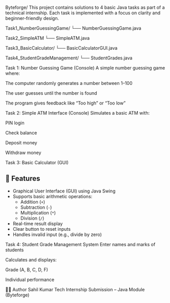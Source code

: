 Byteforge/
This project contains solutions to 4 basic Java tasks as part of a technical internship. Each task is implemented with a focus on clarity and beginner-friendly design.

Task1_NumberGuessingGame/
         └── NumberGuessingGame.java
         
Task2_SimpleATM
        └── SimpleATM.java
        
 Task3_BasicCalculator/
       └── BasicCalculatorGUI.java
       
 Task4_StudentGradeManagement/
         └── StudentGrades.java

Task 1: Number Guessing Game (Console)
A simple number guessing game where:

The computer randomly generates a number between 1–100

The user guesses until the number is found

The program gives feedback like “Too high” or “Too low”

Task 2: Simple ATM Interface (Console)
Simulates a basic ATM with:

PIN login

Check balance

Deposit money

Withdraw money

Task 3: Basic Calculator (GUI)
## 📌 Features

- Graphical User Interface (GUI) using Java Swing
- Supports basic arithmetic operations:
  - Addition (`+`)
  - Subtraction (`-`)
  - Multiplication (`*`)
  - Division (`/`)
- Real-time result display
- Clear button to reset inputs
- Handles invalid input (e.g., divide by zero)

Task 4: Student Grade Management System
Enter names and marks of students

Calculates and displays:

Grade (A, B, C, D, F)

Individual performance

👨‍💻 Author
Sahil Kumar
Tech Internship Submission – Java Module (Byteforge)
